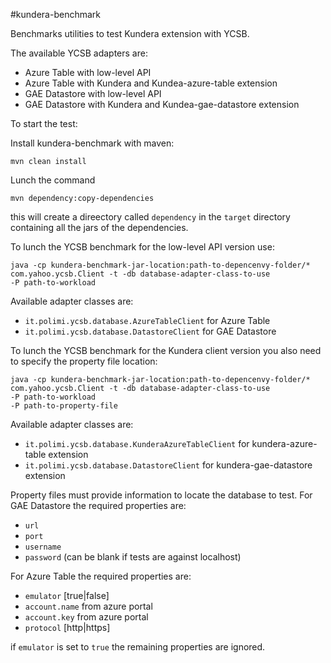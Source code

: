 #kundera-benchmark

Benchmarks utilities to test Kundera extension with YCSB.

The available YCSB adapters are:

- Azure Table with low-level API
- Azure Table with Kundera and Kundea-azure-table extension
- GAE Datastore with low-level API
- GAE Datastore with Kundera and Kundea-gae-datastore extension


To start the test:

Install kundera-benchmark with maven:

```
mvn clean install
```

Lunch the command

```
mvn dependency:copy-dependencies
```
this will create a direectory called `dependency` in the `target` directory containing all the jars of the dependencies.

To lunch the YCSB benchmark for the low-level API version use:

```
java -cp kundera-benchmark-jar-location:path-to-depencenvy-folder/*
com.yahoo.ycsb.Client -t -db database-adapter-class-to-use
-P path-to-workload
```

Available adapter classes are:

- `it.polimi.ycsb.database.AzureTableClient` for Azure Table
- `it.polimi.ycsb.database.DatastoreClient` for GAE Datastore

To lunch the YCSB benchmark for the Kundera client version you also need to specify the property file location:

```
java -cp kundera-benchmark-jar-location:path-to-depencenvy-folder/*
com.yahoo.ycsb.Client -t -db database-adapter-class-to-use
-P path-to-workload
-P path-to-property-file
```
Available adapter classes are:

- `it.polimi.ycsb.database.KunderaAzureTableClient` for  kundera-azure-table extension
- `it.polimi.ycsb.database.DatastoreClient` for kundera-gae-datastore extension

Property files must provide information to locate the database to test.
For GAE Datastore the required properties are:

- `url`
- `port`
- `username`
- `password` (can be blank if tests are against localhost)

For Azure Table the required properties are:

- `emulator` [true|false]
- `account.name` from azure portal
- `account.key` from azure portal
- `protocol` [http|https]

if `emulator` is set to `true` the remaining properties are ignored.
